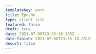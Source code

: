 ```yaml
---
templateKey: work
title: Epoche
type: client site
featured: false
draft: true
date: 2021-07-08T23:35:18.265Z
date-finish: 2021-07-08T23:35:18.281Z
desort: false
---
```

